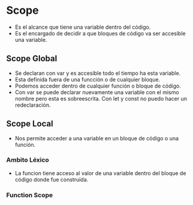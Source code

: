# Scope

* Es el alcance que tiene una variable dentro del código.
* Es el encargado de decidir a que bloques de código va ser accesible una variable.

## Scope Global

* Se declaran con var y es accesible todo el tiempo ha esta variable.
* Esta definida fuera de una funcción  o de cualquier bloque.
* Podemos acceder dentro de cualquier función o bloque de código.
* Con var se puede declarar nuevamente una variable con el mismo nombre pero esta es sobreescrita. Con let y const no puedo hacer un redeclaración.

## Scope Local

* Nos permite acceder a una variable en un bloque de código o una función.

### Ambito Léxico

* La funcion tiene acceso al valor de una variable dentro del bloque de código donde fue construida.

### Function Scope

